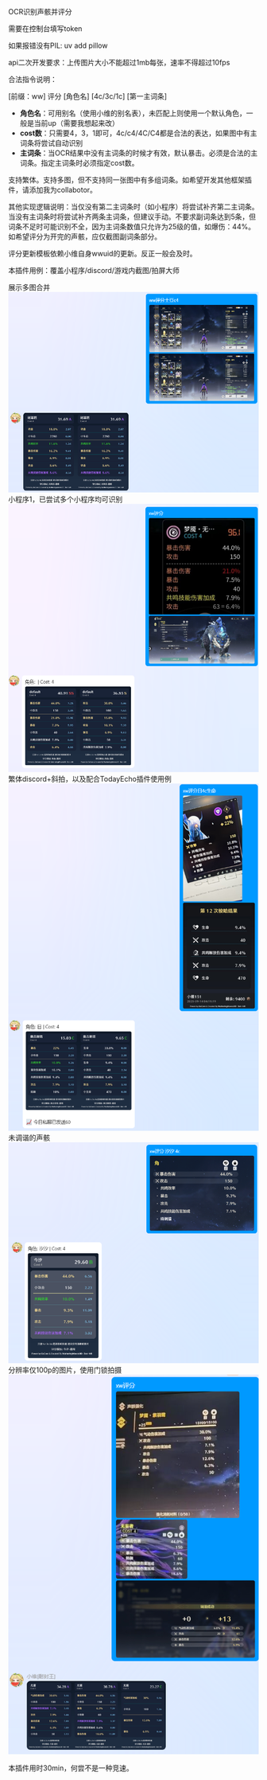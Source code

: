OCR识别声骸并评分

需要在控制台填写token

如果报错没有PIL: uv add pillow

api二次开发要求：上传图片大小不能超过1mb每张，速率不得超过10fps

合法指令说明：

[前缀：ww] 评分 [角色名] [4c/3c/1c] [第一主词条]

- **角色名**：可用别名（使用小维的别名表），未匹配上则使用一个默认角色，一般是当前up（需要我想起来改）
- **cost数**：只需要4，3，1即可，4c/c4/4C/C4都是合法的表达，如果图中有主词条将尝试自动识别
- **主词条**：当OCR结果中没有主词条的时候才有效，默认暴击。必须是合法的主词条。指定主词条时必须指定cost数。

支持繁体。支持多图，但不支持同一张图中有多组词条。如希望开发其他框架插件，请添加我为collabotor。

其他实现逻辑说明：当仅没有第二主词条时（如小程序）将尝试补齐第二主词条。当没有主词条时将尝试补齐两条主词条，但建议手动。不要求副词条达到5条，但词条不足时可能识别不全，因为主词条数值只允许为25级的值，如爆伤：44%。如希望评分为开完的声骸，应仅截图副词条部分。

评分更新模板依赖小维自身wwuid的更新。反正一般会及时。

本插件用例：覆盖小程序/discord/游戏内截图/拍屏大师

展示多图合并
![image.png](example.png)
小程序1，已尝试多个小程序均可识别
![image.png](example2.png)
繁体discord+斜拍，以及配合TodayEcho插件使用例
![image.png](example3.png)
未调谐的声骸
![image.png](example4.png)
分辨率仅100p的图片，使用门锁拍摄
![image.png](example5.png)

本插件用时30min，何尝不是一种竞速。
